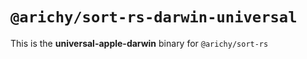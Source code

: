 # `@arichy/sort-rs-darwin-universal`

This is the **universal-apple-darwin** binary for `@arichy/sort-rs`
